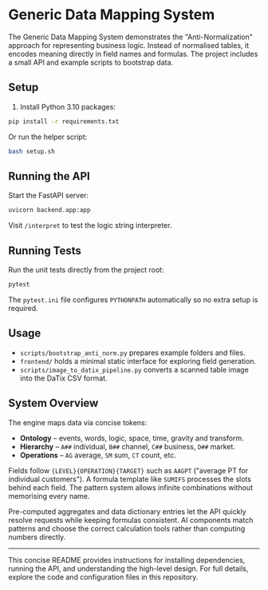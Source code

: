 # Generic Data Mapping System

The Generic Data Mapping System demonstrates the "Anti-Normalization" approach for representing business logic. Instead of normalised tables, it encodes meaning directly in field names and formulas. The project includes a small API and example scripts to bootstrap data.

## Setup

1. Install Python 3.10 packages:

```bash
pip install -r requirements.txt
```

Or run the helper script:

```bash
bash setup.sh
```

## Running the API

Start the FastAPI server:

```bash
uvicorn backend.app:app
```

Visit `/interpret` to test the logic string interpreter.

## Running Tests

Run the unit tests directly from the project root:

```bash
pytest
```

The `pytest.ini` file configures `PYTHONPATH` automatically so no extra setup is required.

## Usage

- `scripts/bootstrap_anti_norm.py` prepares example folders and files.
- `frontend/` holds a minimal static interface for exploring field generation.
- `scripts/image_to_datix_pipeline.py` converts a scanned table image into the
  DaTix CSV format.

## System Overview

The engine maps data via concise tokens:

- **Ontology** – events, words, logic, space, time, gravity and transform.
- **Hierarchy** – `A##` individual, `B##` channel, `C##` business, `D##` market.
- **Operations** – `AG` average, `SM` sum, `CT` count, etc.

Fields follow `{LEVEL}{OPERATION}{TARGET}` such as `AAGPT` ("average PT for individual customers"). A formula template like `SUMIFS` processes the slots behind each field. The pattern system allows infinite combinations without memorising every name.

Pre-computed aggregates and data dictionary entries let the API quickly resolve requests while keeping formulas consistent. AI components match patterns and choose the correct calculation tools rather than computing numbers directly.

---

This concise README provides instructions for installing dependencies, running the API, and understanding the high-level design. For full details, explore the code and configuration files in this repository.
